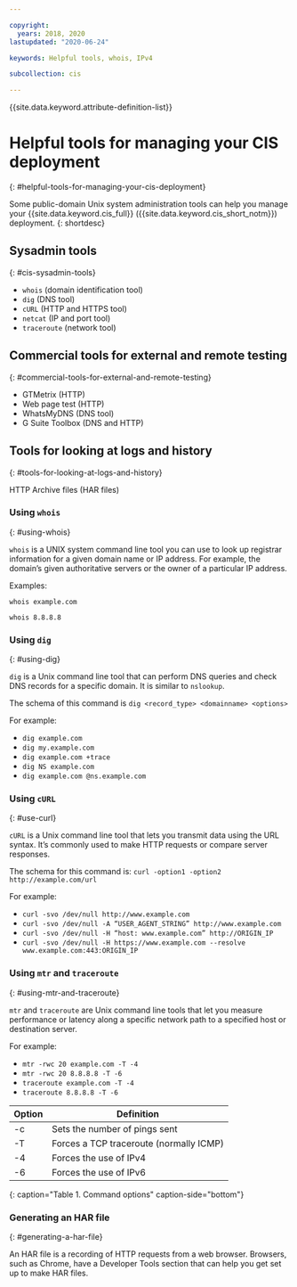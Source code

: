 ```yaml
---

copyright:
  years: 2018, 2020
lastupdated: "2020-06-24"

keywords: Helpful tools, whois, IPv4

subcollection: cis

---
```


{{site.data.keyword.attribute-definition-list}}

# Helpful tools for managing your CIS deployment
{: #helpful-tools-for-managing-your-cis-deployment}

Some public-domain Unix system administration tools can help you manage your {{site.data.keyword.cis_full}} ({{site.data.keyword.cis_short_notm}}) deployment.
{: shortdesc}

## Sysadmin tools
{: #cis-sysadmin-tools}

* `whois` (domain identification tool)
* `dig` (DNS tool)
* `cURL` (HTTP and HTTPS tool)
* `netcat` (IP and port tool)
* `traceroute` (network tool)

## Commercial tools for external and remote testing
{: #commercial-tools-for-external-and-remote-testing}

* GTMetrix (HTTP)
* Web page test (HTTP)
* WhatsMyDNS (DNS tool)
* G Suite Toolbox (DNS and HTTP)

## Tools for looking at logs and history
{: #tools-for-looking-at-logs-and-history}

HTTP Archive files (HAR files)

### Using `whois`
{: #using-whois}

`whois` is a UNIX system command line tool you can use to look up registrar information for a given domain name or IP address. For example, the domain’s given authoritative servers or the owner of a particular IP address.

Examples:

`whois example.com`

`whois 8.8.8.8`

### Using `dig`
{: #using-dig}

`dig` is a Unix command line tool that can perform DNS queries and check DNS records for a specific domain. It is similar to `nslookup`.

The schema of this command is `dig <record_type> <domainname> <options>`

For example:

- `dig example.com`
- `dig my.example.com`
- `dig example.com +trace`
- `dig NS example.com`
- `dig example.com @ns.example.com`

### Using `cURL`
{: #use-curl}

`cURL` is a Unix command line tool that lets you transmit data using the URL syntax. It’s commonly used to make HTTP requests or compare server responses.

The schema for this command is: `curl -option1 -option2 http://example.com/url`

For example:

- `curl -svo /dev/null http://www.example.com`
- `curl -svo /dev/null -A “USER_AGENT_STRING” http://www.example.com`
- `curl -svo /dev/null -H “host: www.example.com” http://ORIGIN_IP`
- `curl -svo /dev/null -H https://www.example.com --resolve www.example.com:443:ORIGIN_IP`

### Using `mtr` and `traceroute`
{: #using-mtr-and-traceroute}

`mtr` and `traceroute` are Unix command line tools that let you measure performance or latency along a specific network path to a specified host or destination server.

For example:

- `mtr -rwc 20 example.com -T -4`
- `mtr -rwc 20 8.8.8.8 -T -6`
- `traceroute example.com -T -4`
- `traceroute 8.8.8.8 -T -6`

| Option | Definition |
|---------|-----------|
| -c | Sets the number of pings sent |
| -T | Forces a TCP traceroute (normally ICMP) |
| -4 | Forces the use of IPv4 |
| -6 | Forces the use of IPv6 |
{: caption="Table 1. Command options" caption-side="bottom"}

### Generating an HAR file
{: #generating-a-har-file}

An HAR file is a recording of HTTP requests from a web browser. Browsers, such as Chrome, have a Developer Tools section that can help you get set up to make HAR files.
